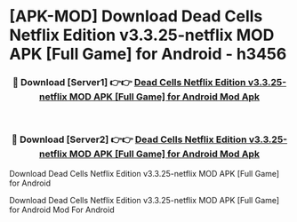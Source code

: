 # [APK-MOD] Download Dead Cells Netflix Edition v3.3.25-netflix MOD APK [Full Game] for Android - h3456


<div align="center">
<h3>🔴 Download [Server1] 👉👉 <a href="https://apk-comot.site?title=Dead_Cells_Netflix_Edition_v3.3.25-netflix_MOD_APK_[Full_Game]_for_Android">Dead Cells Netflix Edition v3.3.25-netflix MOD APK [Full Game] for Android Mod Apk</a></h3><br>
<h3>🔴 Download [Server2] 👉👉 <a href="https://apk-comot.site?title=Dead_Cells_Netflix_Edition_v3.3.25-netflix_MOD_APK_[Full_Game]_for_Android">Dead Cells Netflix Edition v3.3.25-netflix MOD APK [Full Game] for Android Mod Apk</a></h3>
</div>



Download Dead Cells Netflix Edition v3.3.25-netflix MOD APK [Full Game] for Android 

Download Dead Cells Netflix Edition v3.3.25-netflix MOD APK [Full Game] for Android Mod For Android